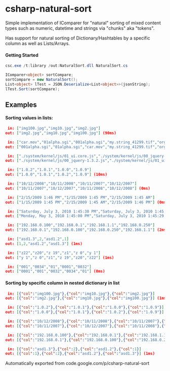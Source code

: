 # csharp-natural-sort

Simple implementation of IComparer for "natural" sorting of mixed content types such as numeric, datetime and strings via "chunks" aka "tokens".

Has support for natural sorting of Dictionary/Hashtables by a specific column as well as Lists/Arrays.

#### Getting Started

```powershell
csc.exe /t:library /out:NaturalSort.dll NaturalSort.cs
```

```csharp
IComparer<object> sortCompare;
sortCompare = new NaturalSort();
List<object> lTest = JSON.Deserialize<List<object>>(jsonString);
lTest.Sort(sortCompare);
```

## Examples

#### Sorting values in lists:

```JSON
 in: ["img100.jpg","img10.jpg","img2.jpg"]
out: ["img2.jpg","img10.jpg","img100.jpg"] (90ms)
```


```JSON
 in: ["car.mov","01alpha.sgi","001alpha.sgi","my.string_41299.tif","organic2.0001.sgi"]
out: ["001alpha.sgi","01alpha.sgi","car.mov","my.string_41299.tif","organic2.0001.sgi"] (8ms)
```

```JSON
 in: ["./system/kernel/js/01_ui.core.js","./system/kernel/js/00_jquery-1.3.2.js","./system/kernel/js/02_my.desktop.js"]
out: ["./system/kernel/js/00_jquery-1.3.2.js","./system/kernel/js/01_ui.core.js","./system/kernel/js/02_my.desktop.js"] (2ms)
```

```JSON
 in: ["1.0.2","1.0.1","1.0.0","1.0.9"]
out: ["1.0.0","1.0.1","1.0.2","1.0.9"] (10ms)
```

```JSON
 in: ["10/12/2008","10/11/2008","10/11/2007","10/12/2007"]
out: ["10/11/2007","10/12/2007","10/11/2008","10/12/2008"] (0ms)
```

```JSON
 in: ["2/15/2009 1:46 PM","1/15/2009 1:45 PM","2/15/2009 1:45 AM"]
out: ["1/15/2009 1:45 PM","2/15/2009 1:45 AM","2/15/2009 1:46 PM"] (0ms)
```

```JSON
 in: ["Saturday, July 3, 2010 1:45:30 PM","Saturday, July 3, 2010 1:45:29 PM","Monday, August 2, 2010 1:45:01 PM","Monday, May 3, 2010 1:45:00 PM"]
out: ["Monday, May 3, 2010 1:45:00 PM","Saturday, July 3, 2010 1:45:29 PM","Saturday, July 3, 2010 1:45:30 PM","Monday, August 2, 2010 1:45:01 PM"] (0ms)
```

```JSON
 in: ["192.168.0.100","192.168.0.1","192.168.1.1","192.168.0.250"]
out: ["192.168.0.1","192.168.0.100","192.168.0.250","192.168.1.1"] (2ms)
```

```JSON
 in: ["asd1.3",2,"asd1.2",1]
out: [1,2,"asd1.2","asd1.3"] (1ms)
```

```JSON
 in: ["z22","z20","z 19","z1","z 0","y 1"]
out: ["y 1","z 0","z1","z 19","z20","z22"] (1ms)
```

```JSON
 in: ["001","0034","01","0001","0032"]
out: ["0001","001","0032","0034","01"] (0ms)
```

#### Sorting by specific column in nested dictionary in list

```JSON
 in: [{"col":"img100.jpg"},{"col":"img10.jpg"},{"col":"img2.jpg"}]
out: [{"col":"img2.jpg"},{"col":"img10.jpg"},{"col":"img100.jpg"}] (1ms)
```

```JSON
 in: [{"col":"1.0.2"},{"col":"1.0.1"},{"col":"1.0.0"},{"col":"1.0.9"}]
out: [{"col":"1.0.0"},{"col":"1.0.1"},{"col":"1.0.2"},{"col":"1.0.9"}] (2ms)
```

```JSON
 in: [{"col":"10/12/2008"},{"col":"10/11/2008"},{"col":"10/11/2007"},{"col":"10/12/2007"}]
out: [{"col":"10/11/2007"},{"col":"10/12/2007"},{"col":"10/11/2008"},{"col":"10/12/2008"}] (0ms)
```

```JSON
 in: [{"col":"192.168.0.100"},{"col":"192.168.0.1"},{"col":"192.168.1.1"},{"col":"192.168.0.250"}]
out: [{"col":"192.168.0.1"},{"col":"192.168.0.100"},{"col":"192.168.0.250"},{"col":"192.168.1.1"}] (1ms)
```

```JSON
 in: [{"col":"asd1.3"},{"col":2},{"col":"asd1.2"},{"col":1}]
out: [{"col":1},{"col":2},{"col":"asd1.2"},{"col":"asd1.3"}] (1ms)
```

Automatically exported from code.google.com/p/csharp-natural-sort
